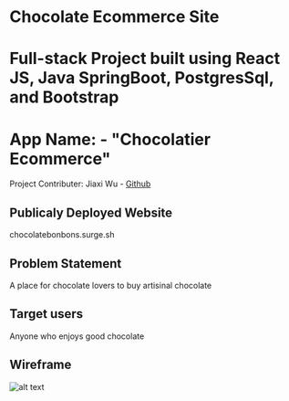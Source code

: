 # Chocolate Ecommerce Site

# Full-stack Project built using React JS, Java SpringBoot, PostgresSql, and Bootstrap

# App Name: - "Chocolatier Ecommerce"

Project Contributer:
Jiaxi Wu - [Github](https://github.com/Jiaxi-Wu-Dev)

## Publicaly Deployed Website

chocolatebonbons.surge.sh

## Problem Statement

A place for chocolate lovers to buy artisinal chocolate

## Target users

Anyone who enjoys good chocolate

## Wireframe

![alt text](https://raw.githubusercontent.com/Jiaxi-Wu-Dev/jiaxi-wu-dev.github.io/master/public/assets/Wireframe.png "Chocolate Ecommerce Website Wireframe")

